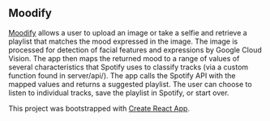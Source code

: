 ## Moodify

[Moodify](my-moodify.herokuapp.com) allows a user to upload an image or take a selfie and retrieve a playlist that matches the mood expressed in the image. The image is processed for detection of facial features and expressions by Google Cloud Vision. The app then maps the returned mood to a range of values of several characteristics that Spotify uses to classify tracks (via a custom function found in server/api/). The app calls the Spotify API with the mapped values and returns a suggested playlist. The user can choose to listen to individual tracks, save the playlist in Spotify, or start over.

This project was bootstrapped with [Create React App](https://github.com/facebook/create-react-app).
